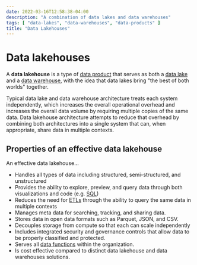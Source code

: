 ```yaml
---
date: 2022-03-16T12:58:38-04:00
description: "A combination of data lakes and data warehouses"
tags: [ "data-lakes", "data-warehouses", "data-products" ]
title: "Data Lakehouses"
---
```


# Data lakehouses

A **data lakehouse** is a type of [data product](data-products.md) that serves as both a [data lake](data-lakes.md) and a [data warehouse](data-warehouses.md), with the idea that data lakes bring "the best of both worlds" together.

Typical data lake and data warehouse architecture treats each system independently, which increases the overall operational overhead and increases the overall data volume by requiring multiple copies of the same data. Data lakehouse architecture attempts to reduce that overhead by combining both architectures into a single system that can, when appropriate, share data in multiple contexts.

## Properties of an effective data lakehouse

An effective data lakehouse...

* Handles all types of data including structured, semi-structured, and unstructured
* Provides the ability to explore, preview, and query data through both visualizations and code (e.g. [SQL](sql.md))
* Reduces the need for [ETLs](etls.md) through the ability to query the same data in multiple contexts
* Manages meta data for searching, tracking, and sharing data.
* Stores data in open data formats such as Parquet, JSON, and CSV.
* Decouples storage from compute so that each can scale independently
* Includes integrated security and governance controls that allow data to be properly classified and protected.
* Serves all [data functions](data-teams.md) within the organization.
* Is cost effective compared to distinct data lakehouse and data warehouses solutions.
